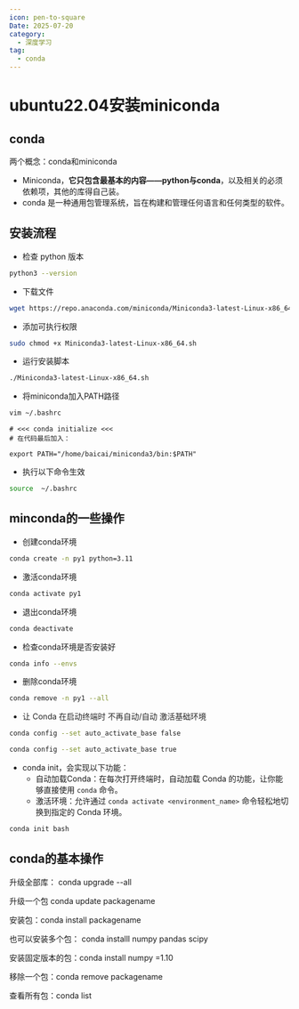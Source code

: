 ```yaml
---
icon: pen-to-square
Date: 2025-07-20
category:
  - 深度学习
tag:
  - conda
---
```


# ubuntu22.04安装miniconda

## conda

两个概念：conda和miniconda

+ Miniconda，**它只包含最基本的内容——python与conda**，以及相关的必须依赖项，其他的库得自己装。
+ conda 是一种通用包管理系统，旨在构建和管理任何语言和任何类型的软件。

## 安装流程

+ 检查 python 版本

```bash
python3 --version
```

+ 下载文件

```bash
wget https://repo.anaconda.com/miniconda/Miniconda3-latest-Linux-x86_64.sh
```

+ 添加可执行权限

```bash
sudo chmod +x Miniconda3-latest-Linux-x86_64.sh
```

+ 运行安装脚本

```bash
./Miniconda3-latest-Linux-x86_64.sh
```

+ 将miniconda加入PATH路径

```bash
vim ~/.bashrc
```

```shell
# <<< conda initialize <<<
# 在代码最后加入：

export PATH="/home/baicai/miniconda3/bin:$PATH"
```

+ 执行以下命令生效

```bash
source  ~/.bashrc
```

## minconda的一些操作
+ 创建conda环境

```bash
conda create -n py1 python=3.11
```

+ 激活conda环境

```bash
conda activate py1
```

+ 退出conda环境

```bash
conda deactivate
```

+ 检查conda环境是否安装好

```bash
conda info --envs
```

+ 删除conda环境

```bash
conda remove -n py1 --all
```

+ <font style="color:rgba(0, 0, 0, 0.85);">让 Conda 在启动终端时  不再自动/自动  激活基础环境</font>

```bash
conda config --set auto_activate_base false

conda config --set auto_activate_base true
```

+ conda init，会实现以下功能：
    - 自动加载Conda：在每次打开终端时，自动加载 Conda 的功能，让你能够直接使用 `conda` 命令。
    - 激活环境：允许通过 `conda activate <environment_name>` 命令轻松地切换到指定的 Conda 环境。

```bash
conda init bash
```

## conda的基本操作
升级全部库： conda upgrade --all 

升级一个包 conda update packagename 

安装包：conda install packagename 

也可以安装多个包： conda installl numpy pandas scipy 

安装固定版本的包：conda install numpy =1.10 

移除一个包：conda remove packagename 

查看所有包：conda list







